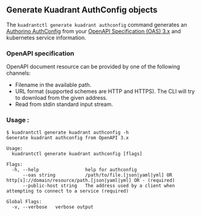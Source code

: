 ## Generate Kuadrant AuthConfig objects

The `kuadrantctl generate kuadrant authconfig` command generates an [Authorino AuthConfig](https://github.com/Kuadrant/authorino/blob/v0.7.0/docs/architecture.md#the-authorino-authconfig-custom-resource-definition-crd)
from your [OpenAPI Specification (OAS) 3.x](https://github.com/OAI/OpenAPI-Specification/blob/main/versions/3.0.2.md) and kubernetes service information.

### OpenAPI specification

OpenAPI document resource can be provided by one of the following channels:
* Filename in the available path.
* URL format (supported schemes are HTTP and HTTPS). The CLI will try to download from the given address.
* Read from stdin standard input stream.

### Usage :

```shell
$ kuadrantctl generate kuadrant authconfig -h
Generate kuadrant authconfig from OpenAPI 3.x

Usage:
  kuadrantctl generate kuadrant authconfig [flags]

Flags:
  -h, --help                 help for authconfig
      --oas string           /path/to/file.[json|yaml|yml] OR http[s]://domain/resource/path.[json|yaml|yml] OR - (required)
      --public-host string   The address used by a client when attempting to connect to a service (required)

Global Flags:
  -v, --verbose   verbose output
```
